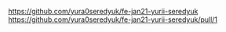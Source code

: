 https://github.com/yura0seredyuk/fe-jan21-yurii-seredyuk
https://github.com/yura0seredyuk/fe-jan21-yurii-seredyuk/pull/1
